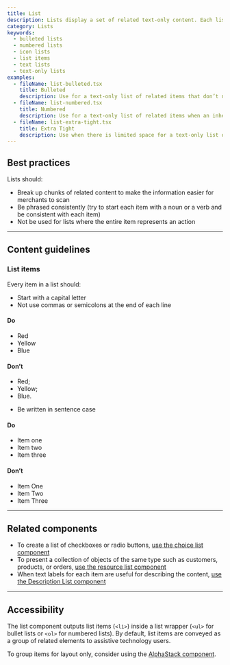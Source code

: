 ```yaml
---
title: List
description: Lists display a set of related text-only content. Each list item begins with a bullet or a number.
category: Lists
keywords:
  - bulleted lists
  - numbered lists
  - icon lists
  - list items
  - text lists
  - text-only lists
examples:
  - fileName: list-bulleted.tsx
    title: Bulleted
    description: Use for a text-only list of related items that don’t need to be in a specific order and don’t require an icon or other indicator.
  - fileName: list-numbered.tsx
    title: Numbered
    description: Use for a text-only list of related items when an inherent order, priority, or sequence needs to be communicated.
  - fileName: list-extra-tight.tsx
    title: Extra Tight
    description: Use when there is limited space for a text-only list of related items when an inherent order, priority, or sequence needs to be communicated.
---
```


## Best practices

Lists should:

- Break up chunks of related content to make the information easier for merchants to scan
- Be phrased consistently (try to start each item with a noun or a verb and be consistent with each item)
- Not be used for lists where the entire item represents an action

---

## Content guidelines

### List items

Every item in a list should:

- Start with a capital letter
- Not use commas or semicolons at the end of each line

<!-- dodont -->

#### Do

- Red
- Yellow
- Blue

#### Don’t

- Red;
- Yellow;
- Blue.

<!-- end -->

- Be written in sentence case

<!-- dodont -->

#### Do

- Item one
- Item two
- Item three

#### Don’t

- Item One
- Item Two
- Item Three

<!-- end -->

---

## Related components

- To create a list of checkboxes or radio buttons, [use the choice list component](https://polaris.shopify.com/components/choice-list)
- To present a collection of objects of the same type such as customers, products, or orders, [use the resource list component](https://polaris.shopify.com/components/resource-list)
- When text labels for each item are useful for describing the content, [use the Description List component](https://polaris.shopify.com/components/description-list)

---

## Accessibility

The list component outputs list items (`<li>`) inside a list wrapper (`<ul>` for bullet lists or `<ol>` for numbered lists). By default, list items are conveyed as a group of related elements to assistive technology users.

To group items for layout only, consider using the [AlphaStack component](https://polaris.shopify.com/components/layout-and-structure/alpha-stack).
